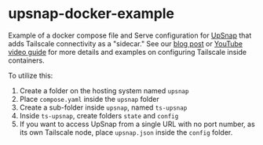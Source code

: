 # upsnap-docker-example
Example of a docker compose file and Serve configuration for [UpSnap](https://github.com/seriousm4x/UpSnap/tree/master) that adds Tailscale connectivity as a "sidecar." See our [blog post](https://tailscale.com/blog/docker-tailscale-guide) or [YouTube video guide](https://www.youtube.com/watch?v=tqvvZhGrciQ) for more details and examples on configuring Tailscale inside containers.

To utilize this:
1. Create a folder on the hosting system named `upsnap`
2. Place `compose.yaml` inside the `upsnap` folder
3. Create a sub-folder inside `upsnap`, named `ts-upsnap`
4. Inside `ts-upsnap`, create folders `state` and `config`
5. If you want to access UpSnap from a single URL with no port number, as its own Tailscale node, place `upsnap.json` inside the `config` folder.
